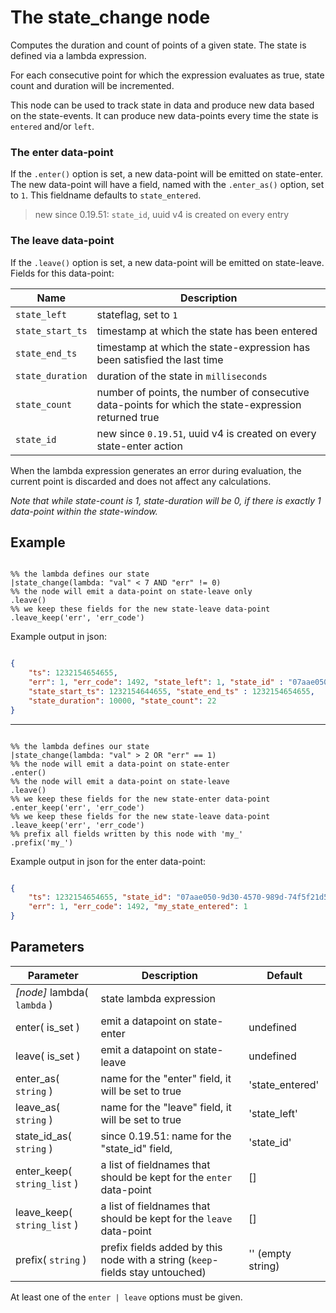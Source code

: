 The state_change node
=====================

Computes the duration and count of points of a given state. The state is defined via a lambda expression.

For each consecutive point for which the expression evaluates as true, state count and duration will be incremented.

This node can be used to track state in data and produce new data based on the state-events.
It can produce new data-points every time the state is `entered` and/or `left`. 

### The enter data-point

If the `.enter()` option is set, a new data-point will be emitted on state-enter.
The new data-point will have a field, named with the `.enter_as()` option, set to `1`.
This fieldname defaults to `state_entered`.

> new since 0.19.51: `state_id`, uuid v4 is created on every entry  


### The leave data-point

If the `.leave()` option is set, a new data-point will be emitted on state-leave.
Fields for this data-point:

| Name             | Description                                                                                          |
|------------------|------------------------------------------------------------------------------------------------------|
| `state_left`     | stateflag, set to `1`                                                                                |
| `state_start_ts` | timestamp at which the state has been entered                                                        |
| `state_end_ts`   | timestamp at which the state-expression has been satisfied the last time                             |
| `state_duration` | duration of the state in `milliseconds`                                                              |
| `state_count`    | number of points, the number of consecutive data-points for which the state-expression returned true |
| `state_id`       | new since `0.19.51`, uuid v4 is created on every state-enter action                                  |

When the lambda expression generates an error during evaluation, the current point is discarded
and does not affect any calculations.

_Note that while state-count is 1, state-duration will be 0, if there is exactly 1 data-point within the state-window._


Example
-------

```dfs    

%% the lambda defines our state    
|state_change(lambda: "val" < 7 AND "err" != 0)
%% the node will emit a data-point on state-leave only
.leave()
%% we keep these fields for the new state-leave data-point
.leave_keep('err', 'err_code')

```
Example output in json:
```json

{
    "ts": 1232154654655, 
    "err": 1, "err_code": 1492, "state_left": 1, "state_id" : "07aae050-9d30-4570-989d-74f5f21d52bf",
    "state_start_ts": 1232154644655, "state_end_ts" : 1232154654655,
    "state_duration": 10000, "state_count": 22
}

```
------------
```dfs    

%% the lambda defines our state    
|state_change(lambda: "val" > 2 OR "err" == 1)
%% the node will emit a data-point on state-enter
.enter()
%% the node will emit a data-point on state-leave
.leave()
%% we keep these fields for the new state-enter data-point
.enter_keep('err', 'err_code')
%% we keep these fields for the new state-leave data-point
.leave_keep('err', 'err_code')
%% prefix all fields written by this node with 'my_'
.prefix('my_')

```
Example output in json for the enter data-point:
```json

{
    "ts": 1232154654655, "state_id": "07aae050-9d30-4570-989d-74f5f21d52bf", 
    "err": 1, "err_code": 1492, "my_state_entered": 1
}
```
 

Parameters
----------

| Parameter                   | Description                                                                   | Default           |
|-----------------------------|-------------------------------------------------------------------------------|-------------------|
| _[node]_ lambda( `lambda` ) | state lambda expression                                                       |                   |
| enter( is_set )             | emit a datapoint on state-enter                                               | undefined         |
| leave( is_set )             | emit a datapoint on state-leave                                               | undefined         |
| enter_as( `string` )        | name for the "enter" field, it will be set to true                            | 'state_entered'   |
| leave_as( `string` )        | name for the "leave" field, it will be set to true                            | 'state_left'      |
| state_id_as( `string` )     | since 0.19.51: name for the "state_id" field,                                 | 'state_id'        |
| enter_keep( `string_list` ) | a list of fieldnames that should be kept for the `enter` data-point           | []                |
| leave_keep( `string_list` ) | a list of fieldnames that should be kept for the `leave` data-point           | []                |
| prefix( `string` )          | prefix fields added by this node with a string (`keep`-fields stay untouched) | '' (empty string) |

At least one of the `enter | leave` options must be given.
